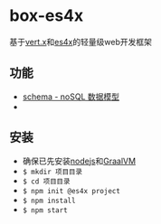 # box-es4x
基于[vert.x](https://vertx.io)和[es4x](https://reactiverse.io/es4x/)的轻量级web开发框架

## 功能

* [schema - noSQL 数据模型](/schema.js)
* 
## 安装

* 确保已先安装[nodejs](https://nodejs.org/en/)和[GraalVM](https://www.graalvm.org/)
* `$ mkdir 项目目录`
* `$ cd 项目目录`
* `$ npm init @es4x project`
* `$ npm install`
* `$ npm start`
